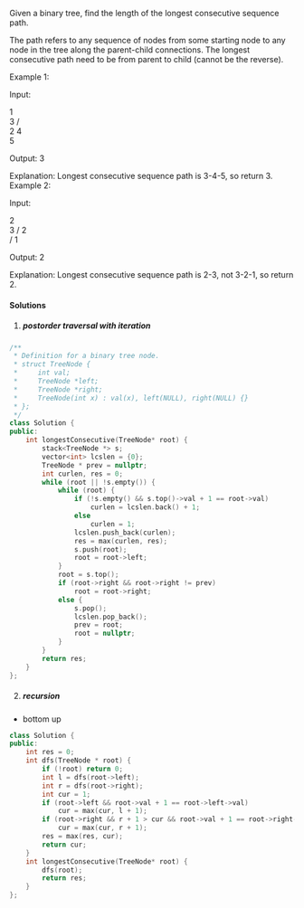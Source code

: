 Given a binary tree, find the length of the longest consecutive sequence path.

The path refers to any sequence of nodes from some starting node to any node in the tree along the parent-child connections. The longest consecutive path need to be from parent to child (cannot be the reverse).

Example 1:

Input:

   1
    \
     3
    / \
   2   4
        \
         5

Output: 3

Explanation: Longest consecutive sequence path is 3-4-5, so return 3.
Example 2:

Input:

   2
    \
     3
    / 
   2    
  / 
 1

Output: 2 

Explanation: Longest consecutive sequence path is 2-3, not 3-2-1, so return 2.


#### Solutions

1. ##### postorder traversal with iteration

```c++
/**
 * Definition for a binary tree node.
 * struct TreeNode {
 *     int val;
 *     TreeNode *left;
 *     TreeNode *right;
 *     TreeNode(int x) : val(x), left(NULL), right(NULL) {}
 * };
 */
class Solution {
public:
    int longestConsecutive(TreeNode* root) {
        stack<TreeNode *> s;
        vector<int> lcslen = {0};
        TreeNode * prev = nullptr;
        int curlen, res = 0;
        while (root || !s.empty()) {
            while (root) {
                if (!s.empty() && s.top()->val + 1 == root->val)
                    curlen = lcslen.back() + 1;
                else
                    curlen = 1;
                lcslen.push_back(curlen);
                res = max(curlen, res);
                s.push(root);
                root = root->left;
            }
            root = s.top();
            if (root->right && root->right != prev)
                root = root->right;
            else {
                s.pop();
                lcslen.pop_back();
                prev = root;
                root = nullptr;
            }
        }
        return res;
    }
};
```


2. ##### recursion

- bottom up

```c++
class Solution {
public:
    int res = 0;
    int dfs(TreeNode * root) {
        if (!root) return 0;
        int l = dfs(root->left);
        int r = dfs(root->right);
        int cur = 1;
        if (root->left && root->val + 1 == root->left->val)
            cur = max(cur, l + 1);
        if (root->right && r + 1 > cur && root->val + 1 == root->right->val)
            cur = max(cur, r + 1);
        res = max(res, cur);
        return cur;
    }
    int longestConsecutive(TreeNode* root) {
        dfs(root);
        return res;
    }
};
```